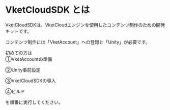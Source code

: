 
# VketCloudSDK とは
  
VketCloudSDKは、VketCloudエンジンを使用したコンテンツ制作のための開発キットです。  
  
コンテンツ制作には「VketAccount」への登録と「Unity」が必要です。  
  
初めての方は  
①VketAccountの準備  
  
➁Unity事前設定  
  
③VketCloudSDKの導入  
  
④ビルド  
  
を順番に実行してください。  